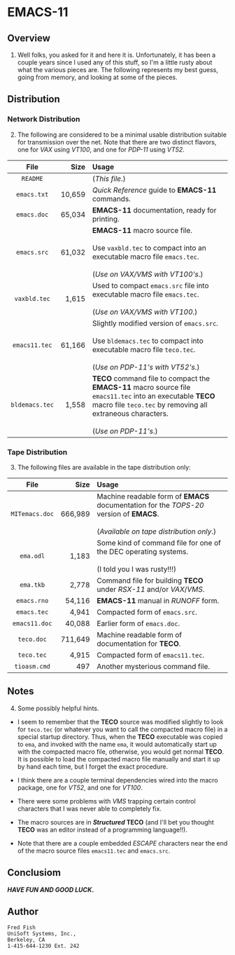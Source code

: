 # EMACS-11

## Overview

1. Well folks, you asked for it and here it is.  Unfortunately, it has been a couple years since I used any of this stuff, so I'm a little rusty about what the various pieces are.  The following represents my best guess, going from memory, and looking at some of the pieces.

## Distribution

### Network Distribution

2. The following are considered to be a minimal usable distribution suitable for transmission over the net.  Note that there are two distinct flavors, one for *VAX* using *VT100*, and one for *PDP-11* using *VT52*.

File | Size | Usage
:---: | ---: | :---
`README` | | (_This file_.)
`emacs.txt` | 10,659 | *Quick Reference* guide to **EMACS-11** commands.
`emacs.doc` | 65,034 | **EMACS-11** documentation, ready for printing.
`emacs.src` | 61,032 | **EMACS-11** macro source file.<br/><br/>Use `vaxbld.tec` to compact into an executable macro file `emacs.tec`.<br/><br/>(_Use on *VAX*/*VMS* with *VT100*'s_.)
`vaxbld.tec` | 1,615 | Used to compact `emacs.src` file into executable macro file `emacs.tec`. <br/><br/>(_Use on *VAX*/*VMS* with *VT100*_.)
`emacs11.tec` | 61,166 | Slightly modified version of `emacs.src`.<br/><br/>Use `bldemacs.tec` to compact into executable macro file `teco.tec`.<br/><br/>(_Use on *PDP-11*'s with *VT52*'s_.)
`bldemacs.tec` | 1,558 | **TECO** command file to compact the **EMACS-11** macro source file `emacs11.tec` into an executable **TECO** macro file `teco.tec` by removing all extraneous characters.<br/><br/>(_Use on *PDP-11*'s_.)

### Tape Distribution

3. The following files are available in the tape distribution only:

File | Size | Usage
:---: | ---: | :---
`MITemacs.doc` | 666,989 | Machine readable form of **EMACS** documentation for the *TOPS-20* version of **EMACS**.<br/><br/>(*Available on tape distribution only*.)
`ema.odl` | 1,183 | Some kind of command file for one of the DEC operating systems.<br/><br/>(I told you I was rusty!!!)
`ema.tkb` | 2,778 | Command file for building **TECO** under *RSX-11* and/or *VAX*/*VMS*.
`emacs.rno` | 54,116 | **EMACS-11** manual in *RUNOFF* form.
`emacs.tec` | 4,941 | Compacted form of `emacs.src`.
`emacs11.doc` | 40,088 | Earlier form of `emacs.doc`.
`teco.doc` | 711,649 | Machine readable form of documentation for **TECO**.
`teco.tec` | 4,915 | Compacted form of `emacs11.tec`.
`tioasm.cmd` | 497 | Another mysterious command file.

## Notes

4. Some possibly helpful hints.

* I seem to remember that the **TECO** source was modified slightly to look for `teco.tec` (or whatever you want to call the compacted macro file) in a special startup directory.  Thus, when the **TECO** executable was copied to `ema`, and invoked with the name `ema`, it would automatically start up with the compacted macro file, otherwise, you would get normal **TECO**.  It is possible to load the compacted macro file manually and start it up by hand each time, but I forget the exact procedure.

* I think there are a couple terminal dependencies wired into the macro package, one for *VT52*, and one for *VT100*.

* There were some problems with *VMS* trapping certain control characters that I was never able to completely fix.

* The macro sources are in **_Structured_ TECO** (and I'll bet you thought **TECO** was an editor instead of a programming language!!).

* Note that there are a couple embedded *ESCAPE* characters near the end of the macro source files `emacs11.tec` and `emacs.src`.

## Conclusiom

**_HAVE FUN AND GOOD LUCK_.**

## Author

```text
Fred Fish
UniSoft Systems, Inc.,
Berkeley, CA
1-415-644-1230 Ext. 242
```
